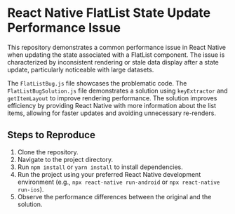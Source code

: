 # React Native FlatList State Update Performance Issue

This repository demonstrates a common performance issue in React Native when updating the state associated with a FlatList component.  The issue is characterized by inconsistent rendering or stale data display after a state update, particularly noticeable with large datasets.

The `FlatListBug.js` file showcases the problematic code. The `FlatListBugSolution.js` file demonstrates a solution using `keyExtractor` and `getItemLayout` to improve rendering performance.  The solution improves efficiency by providing React Native with more information about the list items, allowing for faster updates and avoiding unnecessary re-renders.

## Steps to Reproduce

1. Clone the repository.
2. Navigate to the project directory.
3. Run `npm install` or `yarn install` to install dependencies.
4. Run the project using your preferred React Native development environment (e.g., `npx react-native run-android` or `npx react-native run-ios`).
5. Observe the performance differences between the original and the solution.